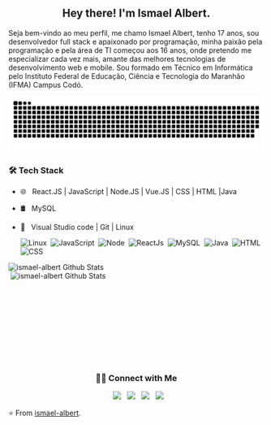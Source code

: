 <h2 align="center"> Hey  there!  I'm Ismael Albert. <width="25"></h2>

Seja bem-vindo ao meu perfil, me chamo Ismael Albert, tenho 17 anos, sou desenvolvedor full stack e apaixonado por programação, minha paixão pela programação e pela área de TI começou aos 16 anos, onde pretendo me especializar cada vez mais, amante das melhores tecnologias de desenvolvimento web e mobile.
Sou formado em Técnico em Informática pelo Instituto Federal de Educação, Ciência e Tecnologia do Maranhão (IFMA) Campus Codó. 

![github contribution grid snake animation](https://raw.githubusercontent.com/platane/platane/output/github-contribution-grid-snake.svg)


<h3>🛠 Tech Stack</h3>
 
- 🌐 &nbsp;  React.JS | JavaScript | Node.JS | Vue.JS | CSS | HTML |Java
- 🛢 &nbsp;   MySQL
- 🔧 &nbsp;  Visual Studio code | Git | Linux


    
    ![Linux](https://img.shields.io/badge/-Linux-f2930d?style=flat&logoColor=fff&logo=linux)&nbsp;
    ![JavaScript](https://badges.aleen42.com/src/javascript.svg)&nbsp;
    ![Node](https://badges.aleen42.com/src/node.svg)&nbsp;
    ![ReactJs](https://aleen42.github.io/badges/src/react.svg)&nbsp;
    ![MySQL](https://img.shields.io/badge/-mysql-13aa52?style=flat&logoColor=fff&logo=mysql)&nbsp;
    ![Java](https://badges.aleen42.com/src/java.svg)&nbsp;
    ![HTML](https://img.shields.io/badge/-HTML-f2930d?style=flat&logoColor=fff&logo=HTML)&nbsp;
    ![CSS](https://img.shields.io/badge/CSS-blue)&nbsp;


   
   
  

<img align="letf" src="https://github-readme-stats.vercel.app/api/top-langs/?username=ismael-albert&theme=radical&title_color=2234AE&text_color=D3D3D3&bg_color=0,000000,130F40" alt="ismael-albert Github Stats" width="300" height="200"><img align="right" src="https://github-readme-stats.vercel.app/api?username=ismael-albert&show_icons=true&count_private=true&theme=radical" alt="ismael-albert Github Stats" width="500" height="200">  



<br>


<h3 align="center"> 🤝🏻 Connect with Me</h3>
<p align="center">
&nbsp; <a href="https://twitter.com/IsmaelAlbert14" target="_blank" rel="noopener noreferrer"><img src="https://img.icons8.com/plasticine/100/000000/twitter.png" width="50" /></a>  
&nbsp; <a href="https://www.instagram.com/ismaelalbert_/" target="_blank" rel="noopener noreferrer"><img src="https://img.icons8.com/plasticine/100/000000/instagram-new.png" width="50" /></a>  
&nbsp; <a href="https://www.linkedin.com/in/ismaelalbert/" target="_blank" rel="noopener noreferrer"><img src="https://img.icons8.com/plasticine/100/000000/linkedin.png" width="50" /></a>
&nbsp; <a href="mailto:maelworkspace@gmail.com" target="_blank" rel="noopener noreferrer"><img src="https://img.icons8.com/plasticine/100/000000/gmail.png"  width="50" /> </a>
</p>

⭐️ From [ismael-albert](https://github.com/ismael-albert).
     
  
